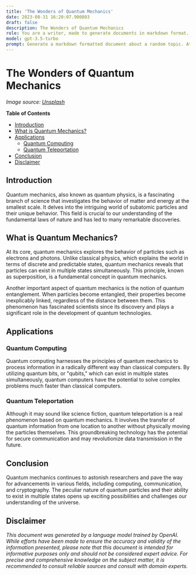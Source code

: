 ```yaml
---
title: 'The Wonders of Quantum Mechanics'
date: 2023-08-31 16:20:07.900803
draft: false
description: The Wonders of Quantum Mechanics
role: You are a writer, made to generate documents in markdown format. It is very important that all of the documents you generate are in valid markdown format.
model: gpt-3.5-turbo
prompt: Generate a markdown formatted document about a random topic. At the bottom, include a disclaimer explaining that the document was generated by you. The first line of the document should be the title. Make sure that the entire document is in proper markdown format, using a mix of various tags to make the document visually appealing.
---
```


# The Wonders of Quantum Mechanics

*Image source: [Unsplash](https://unsplash.com/photos/Bum7ExY9rtA)*

**Table of Contents**

- [Introduction](#introduction)
- [What is Quantum Mechanics?](#what-is-quantum-mechanics)
- [Applications](#applications)
  - [Quantum Computing](#quantum-computing)
  - [Quantum Teleportation](#quantum-teleportation)
- [Conclusion](#conclusion)
- [Disclaimer](#disclaimer)

## Introduction

Quantum mechanics, also known as quantum physics, is a fascinating branch of science that investigates the behavior of matter and energy at the smallest scale. It delves into the intriguing world of subatomic particles and their unique behavior. This field is crucial to our understanding of the fundamental laws of nature and has led to many remarkable discoveries.

## What is Quantum Mechanics?

At its core, quantum mechanics explores the behavior of particles such as electrons and photons. Unlike classical physics, which explains the world in terms of discrete and predictable states, quantum mechanics reveals that particles can exist in multiple states simultaneously. This principle, known as superposition, is a fundamental concept in quantum mechanics.

Another important aspect of quantum mechanics is the notion of quantum entanglement. When particles become entangled, their properties become inexplicably linked, regardless of the distance between them. This phenomenon has fascinated scientists since its discovery and plays a significant role in the development of quantum technologies.

## Applications

### Quantum Computing

Quantum computing harnesses the principles of quantum mechanics to process information in a radically different way than classical computers. By utilizing quantum bits, or "qubits," which can exist in multiple states simultaneously, quantum computers have the potential to solve complex problems much faster than classical computers.

### Quantum Teleportation

Although it may sound like science fiction, quantum teleportation is a real phenomenon based on quantum mechanics. It involves the transfer of quantum information from one location to another without physically moving the particles themselves. This groundbreaking technology has the potential for secure communication and may revolutionize data transmission in the future.

## Conclusion

Quantum mechanics continues to astonish researchers and pave the way for advancements in various fields, including computing, communication, and cryptography. The peculiar nature of quantum particles and their ability to exist in multiple states opens up exciting possibilities and challenges our understanding of the universe.

## Disclaimer

*This document was generated by a language model trained by OpenAI. While efforts have been made to ensure the accuracy and validity of the information presented, please note that this document is intended for informative purposes only and should not be considered expert advice. For precise and comprehensive knowledge on the subject matter, it is recommended to consult reliable sources and consult with domain experts.*